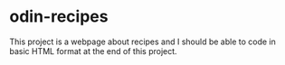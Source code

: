 # odin-recipes
This project is a webpage about recipes and I should be able to code in basic HTML format at the end of this project.